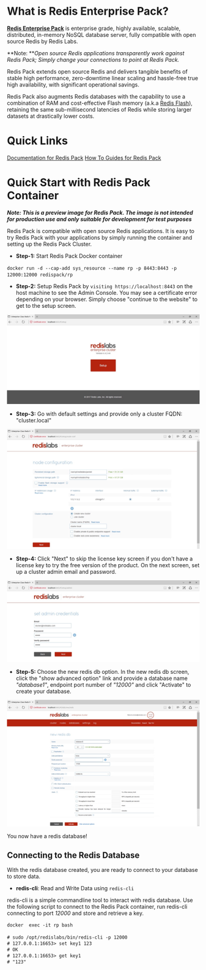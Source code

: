 # What is Redis Enterprise Pack? #
[**Redis Enterprise Pack**](https://redislabs.com/products/redis-pack/) is enterprise grade, highly available, scalable, distributed, in-memory NoSQL database server, fully compatible with open source Redis by Redis Labs.

**Note: **_Open source Redis applications transparently work against Redis Pack; Simply change your connections to point at Redis Pack._

Redis Pack extends open source Redis and delivers tangible benefits of stable high performance, zero-downtime linear scaling and hassle-free true high availability, with significant operational savings.

Redis Pack also augments Redis databases with the capability to use a combination of RAM and cost-effective Flash memory (a.k.a [Redis Flash](https://redislabs.com/products/redis-pack/flash-memory/)), retaining the same sub-millisecond latencies of Redis while storing larger datasets at drastically lower costs.

# Quick Links #

[Documentation for Redis Pack](https://redislabs.com/resources/redis-pack-documentation/)
[How To Guides for Redis Pack](https://redislabs.com/resources/how-to-redis-enterprise/)

# Quick Start with Redis Pack Container #

**_Note: This is a preview image for Redis Pack. The image is not intended for production use and only suitable for development for test purposes_**

Redis Pack is compatible with open source Redis applications. It is easy to try Redis Pack with your applications by simply running the container and setting up the Redis Pack Cluster.
* **Step-1:** Start Redis Pack Docker container

`docker run -d --cap-add sys_resource --name rp -p 8443:8443 -p 12000:12000 redispack/rp`

* **Step-2:** Setup Redis Pack by `visiting https://localhost:8443` on the host machine to see the Admin Console. You may see a certificate error depending on your browser. Simply choose "continue to the website" to get to the setup screen. 

![setup screen](https://raw.githubusercontent.com/RedisLabs/DockerHub/master/images/RP-SetupScreen.jpeg)

* **Step-3:** Go with default settings and provide only a cluster FQDN: "cluster.local"

![setup screen](https://raw.githubusercontent.com/RedisLabs/DockerHub/master/images/RP-SetupScreen2.jpeg)

* **Step-4:** Click "Next" to skip the license key screen if you don't have a license key to try the free version of the product. On the next screen, set up a cluster admin email and password.

![setup screen](https://raw.githubusercontent.com/RedisLabs/DockerHub/master/images/RP-SetupScreen4.jpeg)

* **Step-5:** Choose the new redis db option. In the new redis db screen, click the "show advanced option" link and provide a database name _"database1"_, endpoint port number of _"12000"_ and click "Activate" to create your database.

![setup screen](https://raw.githubusercontent.com/RedisLabs/DockerHub/master/images/RP-DBScreen.jpeg)

You now have a redis database!

## Connecting to the Redis Database ##
With the redis database created, you are ready to connect to your database to store data.

* **redis-cli**: Read and Write Data using `redis-cli`

redis-cli is a simple commandline tool to interact with redis database. Use the following script to connect to the Redis Pack container, run redis-cli connecting to port _12000_ and store and retrieve a key.

```
docker  exec -it rp bash

# sudo /opt/redislabs/bin/redis-cli -p 12000
# 127.0.0.1:16653> set key1 123
# OK
# 127.0.0.1:16653> get key1
# "123"
```
